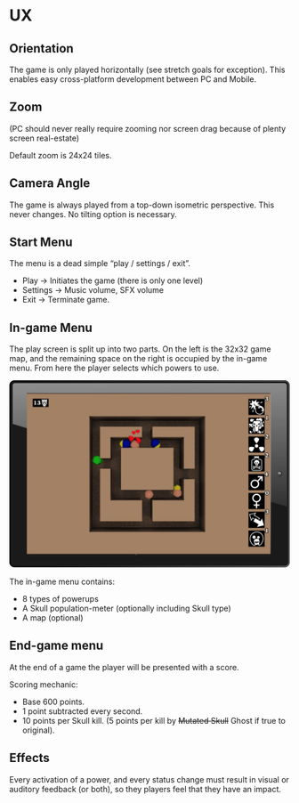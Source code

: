 # UX

## Orientation

The game is only played horizontally (see stretch goals for exception). This enables easy cross-platform development between PC and Mobile.

## Zoom

(PC should never really require zooming nor screen drag because of plenty screen real-estate)

Default zoom is 24x24 tiles.

## Camera Angle
The game is always played from a top-down isometric perspective. This never changes. No tilting option is necessary.

## Start Menu
The menu is a dead simple “play / settings / exit”.

- Play → Initiates the game (there is only one level)
- Settings → Music volume, SFX volume
- Exit → Terminate game.

## In-game Menu
The play screen is split up into two parts. On the left is the 32x32 game map, and the remaining space on the right is occupied by the in-game menu. From here the player selects which powers to use.

![](ui-mockup1.png)

The in-game menu contains:
- 8 types of powerups
- A Skull population-meter (optionally including Skull type)
- A map (optional)

## End-game menu

At the end of a game the player will be presented with a score.

Scoring mechanic:

- Base 600 points.
- 1 point subtracted every second.
- 10 points per Skull kill. (5 points per kill by ~~Mutated Skull~~ Ghost if true to original).

## Effects

Every activation of a power, and every status change must result in visual or auditory feedback (or both), so they players feel that they have an impact. 